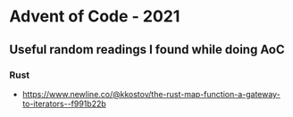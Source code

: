 # Advent of Code - 2021

## Useful random readings I found while doing AoC
### Rust
* https://www.newline.co/@kkostov/the-rust-map-function-a-gateway-to-iterators--f991b22b
